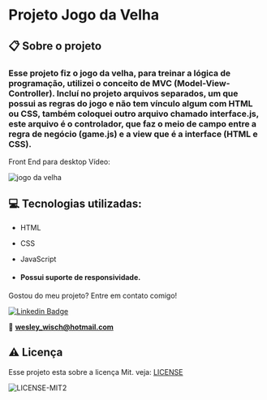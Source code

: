 # Projeto Jogo da Velha

  ## 📋 Sobre o projeto

### Esse projeto fiz o jogo da velha, para treinar a lógica de programação, utilizei o conceito de MVC (Model-View-Controller). Incluí no projeto arquivos separados, um que possui as regras do jogo e não tem vínculo algum com HTML ou CSS, também coloquei outro arquivo chamado interface.js, este arquivo é o controlador, que faz o meio de campo entre a regra de negócio (game.js) e a view que é a interface (HTML e CSS).

  
Front End para desktop Vídeo:

![jogo da velha](https://user-images.githubusercontent.com/79159487/116453178-906caa00-a82c-11eb-9205-a120e0518560.gif)

 
 ## 💻 Tecnologias utilizadas:

- HTML
- CSS
- JavaScript

-  #### Possui suporte de responsividade.

  Gostou do meu projeto? Entre em contato comigo!

[![Linkedin Badge](https://img.shields.io/badge/-LinkedIn-blue?style=flat-square&logo=Linkedin&logoColor=white&link=https://www.linkedin.com/in/wesley-wisch/)](https://www.linkedin.com/in/wesley-wisch/)

📧 **[wesley_wisch@hotmail.com](mailto:wesley_wisch@hotmail.com)**

##  ⚠️  Licença
Esse projeto esta sobre a licença Mit. veja: [LICENSE](https://github.com/wesleywisch/Repositorio-HTML-CSS-JavaScript/blob/main/LICENSE)

![LICENSE-MIT2](https://user-images.githubusercontent.com/79159487/114733599-7c478980-9d11-11eb-98da-262603bc1c13.png)